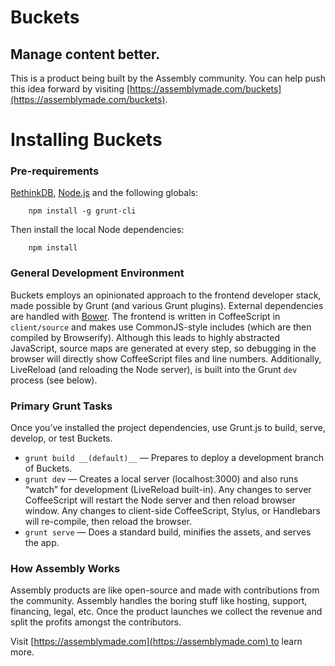 # Buckets

## Manage content better.

This is a product being built by the Assembly community. You can help push this idea forward by visiting [https://assemblymade.com/buckets](https://assemblymade.com/buckets).


# Installing Buckets

### Pre-requirements

[RethinkDB](http://rethinkdb.com), [Node.js](http://nodejs.org) and the following globals:

```
	npm install -g grunt-cli
```

Then install the local Node dependencies:

```
	npm install
```

### General Development Environment

Buckets employs an opinionated approach to the frontend developer stack, made possible by Grunt (and various Grunt plugins). External dependencies are handled with [Bower](http://bower.io). The frontend is written in CoffeeScript in `client/source` and makes use CommonJS-style includes (which are then compiled by Browserify). Although this leads to highly abstracted JavaScript, source maps are generated at every step, so debugging in the browser will directly show CoffeeScript files and line numbers. Additionally, LiveReload (and reloading the Node server), is built into the Grunt `dev` process (see below).

### Primary Grunt Tasks

Once you’ve installed the project dependencies, use Grunt.js to build, serve, develop, or test Buckets.

* `grunt build __(default)__` — Prepares to deploy a development branch of Buckets.
* `grunt dev` — Creates a local server (localhost:3000) and also runs “watch” for development (LiveReload built-in). Any changes to server CoffeeScript will restart the Node server and then reload browser window. Any changes to client-side CoffeeScript, Stylus, or Handlebars will re-compile, then reload the browser.
* `grunt serve` — Does a standard build, minifies the assets, and serves the app.

### How Assembly Works

Assembly products are like open-source and made with contributions from the community. Assembly handles the boring stuff like hosting, support, financing, legal, etc. Once the product launches we collect the revenue and split the profits amongst the contributors.

Visit [https://assemblymade.com](https://assemblymade.com) to learn more.
